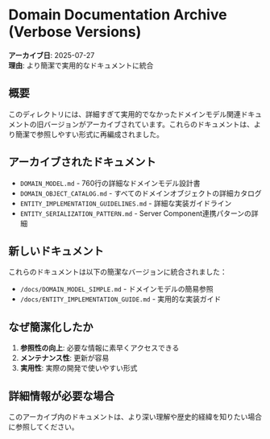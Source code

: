 # Domain Documentation Archive (Verbose Versions)

**アーカイブ日**: 2025-07-27  
**理由**: より簡潔で実用的なドキュメントに統合

## 概要

このディレクトリには、詳細すぎて実用的でなかったドメインモデル関連ドキュメントの旧バージョンがアーカイブされています。これらのドキュメントは、より簡潔で参照しやすい形式に再編成されました。

## アーカイブされたドキュメント

- `DOMAIN_MODEL.md` - 760行の詳細なドメインモデル設計書
- `DOMAIN_OBJECT_CATALOG.md` - すべてのドメインオブジェクトの詳細カタログ
- `ENTITY_IMPLEMENTATION_GUIDELINES.md` - 詳細な実装ガイドライン
- `ENTITY_SERIALIZATION_PATTERN.md` - Server Component連携パターンの詳細

## 新しいドキュメント

これらのドキュメントは以下の簡潔なバージョンに統合されました：

- `/docs/DOMAIN_MODEL_SIMPLE.md` - ドメインモデルの簡易参照
- `/docs/ENTITY_IMPLEMENTATION_GUIDE.md` - 実用的な実装ガイド

## なぜ簡潔化したか

1. **参照性の向上**: 必要な情報に素早くアクセスできる
2. **メンテナンス性**: 更新が容易
3. **実用性**: 実際の開発で使いやすい形式

## 詳細情報が必要な場合

このアーカイブ内のドキュメントは、より深い理解や歴史的経緯を知りたい場合に参照してください。